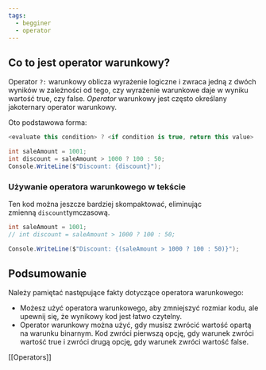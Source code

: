 ```yaml
---
tags:
  - begginer
  - operator
---
```

## Co to jest operator warunkowy?

Operator `?:` warunkowy oblicza wyrażenie logiczne i zwraca jedną z dwóch wyników w zależności od tego, czy wyrażenie warunkowe daje w wyniku wartość true, czy false. _Operator_ warunkowy jest często określany jakoternary operator warunkowy.

Oto podstawowa forma:

```cs
<evaluate this condition> ? <if condition is true, return this value> : <if condition is false, return this value>
```


```cs
int saleAmount = 1001;
int discount = saleAmount > 1000 ? 100 : 50;
Console.WriteLine($"Discount: {discount}");
```

### Używanie operatora warunkowego w tekście

Ten kod można jeszcze bardziej skompaktować, eliminując zmienną `discount`tymczasową.

```cs
int saleAmount = 1001;
// int discount = saleAmount > 1000 ? 100 : 50;

Console.WriteLine($"Discount: {(saleAmount > 1000 ? 100 : 50)}");
```

## Podsumowanie

Należy pamiętać następujące fakty dotyczące operatora warunkowego:

- Możesz użyć operatora warunkowego, aby zmniejszyć rozmiar kodu, ale upewnij się, że wynikowy kod jest łatwo czytelny.
- Operator warunkowy można użyć, gdy musisz zwrócić wartość opartą na warunku binarnym. Kod zwróci pierwszą opcję, gdy warunek zwróci wartość true i zwróci drugą opcję, gdy warunek zwróci wartość false.


[[Operators]]